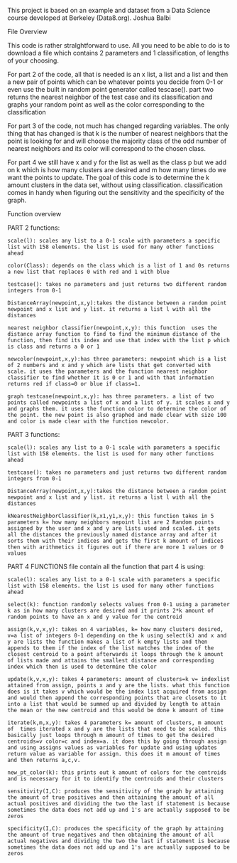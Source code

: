 This project is based on an example and dataset from a Data Science course developed at Berkeley (Data8.org).
Joshua Balbi

File Overview

This code is rather straIghtforward to use. All you need to be able to do is to download a file which contains 2 parameters and 1 classification, of lengths of your choosing.

For part 2 of the code, all that is needed is an x list, a list and a list and then a new pair of points which can be whatever points you decide from 0-1 or even use the built in random point generator called tescase(). part two returns the nearest neighbor of the test case and its classification and graphs your random point as well as the color corresponding to the classification

For part 3 of the code, not much has changed regarding variables. The only thing that has changed is that k is the number of nearest neighbors that the point is looking for and will choose the majority class of the odd number of nearest neighbors and its color will correspond to the chosen class.

For part 4 we still have x and y for the list as well as the class p but we add on k which is how many clusters are desired and m how many times do we want the points to update. The goal of this code is to determine the k amount clusters in the data set, without using classification. classification comes in handy when figuring out the sensitivity and the specificity of the graph.


Function overview

PART 2 functions:

	scale(l): scales any list to a 0-1 scale with parameters a specific list with 158 elements. the list is used for many other functions ahead
	
	color(Class): depends on the class which is a list of 1 and 0s returns a new list that replaces 0 with red and 1 with blue

	testcase(): takes no parameters and just returns two different random integers from 0-1
	
	DistanceArray(newpoint,x,y):takes the distance between a random point newpoint and x list and y list. it returns a list l with all the distances
	
	nearest neighbor classifier(newpoint,x,y): this function  uses the distance array function to find to find the minimum distance of the function, then find its index and use that index with the list p which is class and returns a 0 or 1
	
	newcolor(newpoint,x,y):has three parameters: newpoint which is a list of 2 numbers and x and y which are lists that get converted with scale. it uses the parameters and the function nearest neighbor classifier to find whether it is 0 or 1 and with that information returns red if class=0 or blue if class=1.

	graph testcase(newpoint,x,y): has three parameters. a list of two points called newpoints a list of x and a list of y. it scales x and y and graphs them. it uses the function color to determine the color of the point. the new point is also graphed and made clear with size 100 and color is made clear with the function newcolor.
	
PART 3 functions:

	scale(l): scales any list to a 0-1 scale with parameters a specific list with 158 elements. the list is used for many other functions ahead
	
	testcase(): takes no parameters and just returns two different random integers from 0-1

	DistanceArray(newpoint,x,y):takes the distance between a random point newpoint and x list and y list. it returns a list l with all the distances

	kNearestNeighborClassifier(k,x1,y1,x,y): this function takes in 5 parameters k= how many neighbors nepoint list are 2 Random points assigned by the user and x and y are lists used and scaled. it gets all the distances the previously named distance array and after it sorts them with their indices and gets the first k amount of indices then with arithmetics it figures out if there are more 1 values or 0 values

PART 4 FUNCTIONS file contain all the function that part 4 is using:

	scale(l): scales any list to a 0-1 scale with parameters a specific list with 158 elements. the list is used for many other functions ahead
	
	select(k): function randomly selects values from 0-1 using a parameter k as in how many clusters are desired and it prints 2*k amount of random points to have an x and y value for the centroid
	
	assign(k,v,x,y): takes on 4 variables, k= how many clusters desired, v=a list of integers 0-1 depending on the k using select(k) and x and y are lists the function makes a list of k empty lists and then appends to them if the index of the list matches the index of the closest centroid to a point afterwards it loops through the k amount of lists made and attains the smallest distance and corresponding index which then is used to determine the color
	
	update(k,v,x,y): takes 4 parameters: amount of clusters=k v= indexlist attained from assign, points x and y are the lists. what this function does is it takes v which would be the index list acquired from assign and would then append the corresponding points that are closets to it into a list that would be summed up and divided by length to attain the mean or the new centroid and this would be done k amount of time
	
	iterate(k,m,x,y): takes 4 parameters k= amount of clusters, m amount of  times iterated x and y are the lists that need to be scaled. this basically just loops through m amount of times to get the desired centroids=v color=c and index=a. it does this by going through assign and using assigns values as variables for update and using updates return value as variable for assign. this does it m amount of times and then returns a,c,v.
	
	new_pt_color(k): this prints out k amount of colors for the centroids and is necessary for it to identify the centroids and their clusters
	
	sensitivity(I,C): produces the sensitivity of the graph by attaining the amount of true positives and then attaining the amount of all actual positives and dividing the two the last if statement is because sometimes the data does not add up and 1's are actually supposed to be zeros 
	
	specificity(I,C): produces the specificity of the graph by attaining the amount of true negatives and then obtaining the amount of all actual negatives and dividing the two the last if statement is because sometimes the data does not add up and 1's are actually supposed to be zeros  

